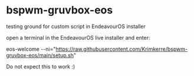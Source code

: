 # bspwm-gruvbox-eos
testing ground for custom script in EndeavourOS installer

open a terminal in the EndeavourOS live installer and enter:

eos-welcome --ni="https://raw.githubusercontent.com/Krimkerre/bspwm-gruvbox-eos/main/setup.sh"


Do not expect this to work :)
